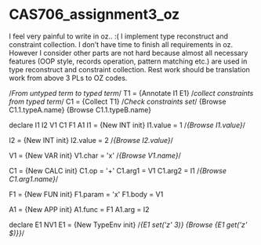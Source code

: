 # CAS706_assignment3_oz

I feel very painful to write in oz.. :(
I implement type reconstruct and constraint collection.
I don’t have time to finish all requirements in oz. However I consider other parts are not hard because almost all necessary features (OOP style, records operation, pattern matching etc.) are used in type reconstruct and constraint collection. Rest work should be translation work from above 3 PLs to OZ codes.

/*From untyped term to typed term*/
T1 = {Annotate I1 E1}
/*collect constraints from typed term*/
C1 = {Collect T1}
/*Check constraints set*/
{Browse C1.1.typeA.name}
{Browse C1.1.typeB.name}


declare I1 I2 V1 C1 F1 A1
I1 = {New INT init}
I1.value = 1
/*{Browse I1.value}*/

I2 = {New INT init}
I2.value = 2
/*{Browse I2.value}*/

V1 = {New VAR init}
V1.char = 'x'
/*{Browse V1.name}*/

C1 = {New CALC init}
C1.op = '+'
C1.arg1 = V1
C1.arg2 = I1
/*{Browse C1.arg1.name}*/

F1 = {New FUN init}
F1.param = 'x'
F1.body = V1

A1 = {New APP init}
A1.func = F1
A1.arg = I2

declare E1 NV1
E1 = {New TypeEnv init}
/*{E1 set('z' 3)}
{Browse {E1 get('z' $)}}*/
